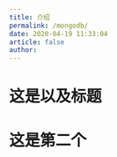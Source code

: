 ```yaml
---
title: 介绍
permalink: /mongodb/
date: 2020-04-19 11:33:04
article: false
author:
---
```

# 这是以及标题

# 这是第二个
